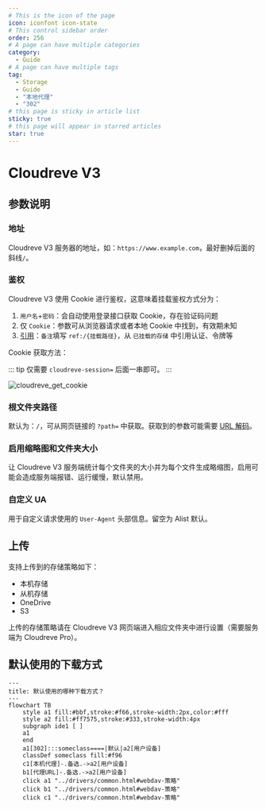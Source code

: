 ```yaml
---
# This is the icon of the page
icon: iconfont icon-state
# This control sidebar order
order: 256
# A page can have multiple categories
category:
  - Guide
# A page can have multiple tags
tag:
  - Storage
  - Guide
  - "本地代理"
  - "302"
# this page is sticky in article list
sticky: true
# this page will appear in starred articles
star: true
---
```

# Cloudreve V3

## 参数说明

### 地址

Cloudreve V3 服务器的地址，如：`https://www.example.com`，最好删掉后面的斜线`/`。

### 鉴权

Cloudreve V3 使用 Cookie 进行鉴权，这意味着挂载鉴权方式分为：

1. `用户名`+`密码`：会自动使用登录接口获取 Cookie，存在验证码问题
2. 仅 `Cookie`：参数可从浏览器请求或者本地 Cookie 中找到，有效期未知
3. [引用](../drivers/common.html#引用)：`备注`填写 `ref:/{挂载路径}`，从 `已挂载的存储` 中引用认证、令牌等

Cookie 获取方法：

::: tip
仅需要 `cloudreve-session=` 后面一串即可。
:::

![cloudreve_get_cookie](/img/drivers/cloudreve/cloudreve_get_cookie.png)

### 根文件夹路径

默认为：`/`，可从网页链接的 `?path=` 中获取。获取到的参数可能需要 [URL 解码](https://www.bing.com/search?q=URL+%E8%A7%A3%E7%A0%81)。

### 启用缩略图和文件夹大小

让 Cloudreve V3 服务端统计每个文件夹的大小并为每个文件生成略缩图，启用可能会造成服务端报错、运行缓慢，默认禁用。

### 自定义 UA

用于自定义请求使用的 `User-Agent` 头部信息。留空为 Alist 默认。

## 上传

支持上传到的存储策略如下：

- 本机存储
- 从机存储
- OneDrive
- S3

上传的存储策略请在 Cloudreve V3 网页端进入相应文件夹中进行设置（需要服务端为 Cloudreve Pro）。

## **默认使用的下载方式**

```mermaid
---
title: 默认使用的哪种下载方式？
---
flowchart TB
    style a1 fill:#bbf,stroke:#f66,stroke-width:2px,color:#fff
    style a2 fill:#ff7575,stroke:#333,stroke-width:4px
    subgraph ide1 [ ]
    a1
    end
    a1[302]:::someclass====|默认|a2[用户设备]
    classDef someclass fill:#f96
    c1[本机代理]-.备选.->a2[用户设备]
    b1[代理URL]-.备选.->a2[用户设备]
    click a1 "../drivers/common.html#webdav-策略"
    click b1 "../drivers/common.html#webdav-策略"
    click c1 "../drivers/common.html#webdav-策略"
```

